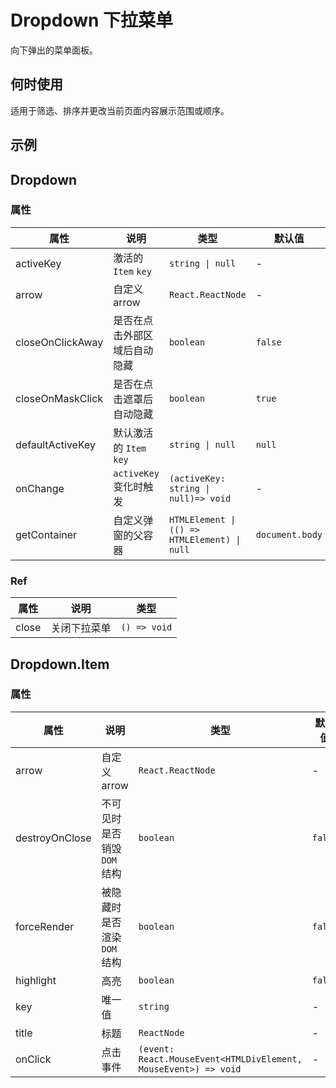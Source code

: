 # Dropdown 下拉菜单 <Experimental></Experimental>

向下弹出的菜单面板。

## 何时使用

适用于筛选、排序并更改当前页面内容展示范围或顺序。

## 示例

<code src="./demos/demo1.tsx"></code> <code src="./demos/demo2.tsx"></code> <code src="./demos/demo3.tsx"></code>

## Dropdown

### 属性

| 属性 | 说明 | 类型 | 默认值 |
| --- | --- | --- | --- |
| activeKey | 激活的 `Item` `key` | `string \| null` | - |
| arrow | 自定义 arrow | `React.ReactNode` | - |
| closeOnClickAway | 是否在点击外部区域后自动隐藏 | `boolean` | `false` |
| closeOnMaskClick | 是否在点击遮罩后自动隐藏 | `boolean` | `true` |
| defaultActiveKey | 默认激活的 `Item` `key` | `string \| null` | `null` |
| onChange | `activeKey` 变化时触发 | `(activeKey: string \| null)=> void` | - |
| getContainer | 自定义弹窗的父容器 | `HTMLElement \| (() => HTMLElement) \| null` | `document.body` |

### Ref

| 属性  | 说明         | 类型         |
| ----- | ------------ | ------------ |
| close | 关闭下拉菜单 | `() => void` |

## Dropdown.Item

### 属性

| 属性 | 说明 | 类型 | 默认值 |
| --- | --- | --- | --- |
| arrow | 自定义 arrow | `React.ReactNode` | - |
| destroyOnClose | 不可见时是否销毁 `DOM` 结构 | `boolean` | `false` |
| forceRender | 被隐藏时是否渲染 `DOM` 结构 | `boolean` | `false` |
| highlight | 高亮 | `boolean` | `false` |
| key | 唯一值 | `string` | - |
| title | 标题 | `ReactNode` | - |
| onClick | 点击事件 | `(event: React.MouseEvent<HTMLDivElement, MouseEvent>) => void` | - |
